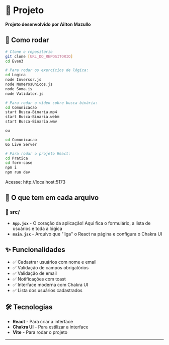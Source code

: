 # 📝 Projeto

**Projeto desenvolvido por Ailton Mazullo**

## 🚀 Como rodar

```bash
# Clone o repositório
git clone [URL_DO_REPOSITORIO]
cd Even3

# Para rodar os exercícios de lógica:
cd Logica
node Inversor.js
node NumerosUnicos.js
node Soma.js
node Validator.js

# Para rodar o vídeo sobre busca binária:
cd Comunicacao
start Busca-Binaria.mp4
start Busca-Binaria.webm
start Busca-Binaria.wmv

ou 

cd Comunicacao
Go Live Server

# Para rodar o projeto React:
cd Pratica
cd form-case
npm i
npm run dev
```

Acesse: http://localhost:5173

## 📁 O que tem em cada arquivo

### 📂 **src/**
- **`App.jsx`** - O coração da aplicação! Aqui fica o formulário, a lista de usuários e toda a lógica
- **`main.jsx`** - Arquivo que "liga" o React na página e configura o Chakra UI

## ✨ Funcionalidades

- ✅ Cadastrar usuários com nome e email
- ✅ Validação de campos obrigatórios
- ✅ Validação de email
- ✅ Notificações com toast
- ✅ Interface moderna com Chakra UI
- ✅ Lista dos usuários cadastrados

## 🛠️ Tecnologias

- **React** - Para criar a interface
- **Chakra UI** - Para estilizar a interface
- **Vite** - Para rodar o projeto

---


